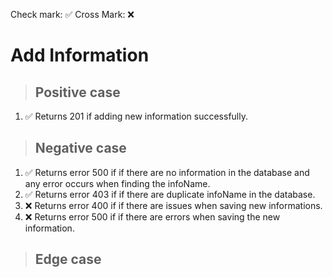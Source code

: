 Check mark: ✅
Cross Mark: ❌

# Add Information

> ## Positive case
1. ✅ Returns 201 if adding new information successfully.

> ## Negative case
1. ✅ Returns error 500 if if there are no information in the database and any error occurs when finding the infoName.
2. ✅ Returns error 403 if if there are duplicate infoName in the database.
3. ❌ Returns error 400 if if there are issues when saving new informations.
4. ❌ Returns error 500 if if there are errors when saving the new information.

> ## Edge case